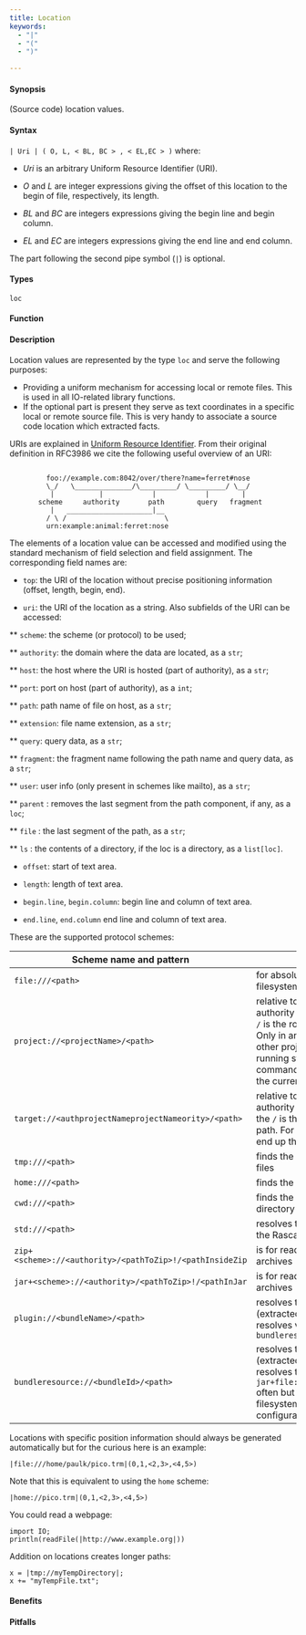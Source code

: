 ```yaml
---
title: Location
keywords:
  - "|"
  - "("
  - ")"

---
```


#### Synopsis

(Source code) location values.

#### Syntax

`| Uri | ( O, L, < BL, BC > , < EL,EC > )`
where:

*  _Uri_ is an arbitrary Uniform Resource Identifier (URI).

*  _O_ and _L_ are integer expressions giving the offset of this location to the begin of file, respectively, its length.

*  _BL_ and _BC_ are integers expressions giving the begin line and begin column.

*  _EL_ and _EC_ are integers expressions giving the end line and end column.


The part following the second pipe symbol (`|`) is optional.

#### Types

`loc`

#### Function

#### Description

Location values are represented by the type `loc` and serve the following purposes:

*  Providing a uniform mechanism for accessing local or remote files. This is used in all IO-related library functions.
*  If the optional part is present they serve as text coordinates in a specific local or remote source file.
  This is very handy to associate a source code location which extracted facts.


URIs are explained in [Uniform Resource Identifier](http://en.wikipedia.org/wiki/Uniform_Resource_Identifier). From their original definition in RFC3986 we cite the following useful overview of an URI:
```rascal

         foo://example.com:8042/over/there?name=ferret#nose
         \_/   \______________/\_________/ \_________/ \__/
          |           |            |            |        |
       scheme     authority       path        query   fragment
          |   _____________________|__
         / \ /                        \
         urn:example:animal:ferret:nose
```

The elements of a location value can be accessed and modified using the standard mechanism of field selection and field assignment. The corresponding field names are:

*  `top`: the URI of the location without precise positioning information (offset, length, begin, end).

*  `uri`: the URI of the location as a string. Also subfields of the URI can be accessed:

** `scheme`: the scheme (or protocol) to be used;

** `authority`: the domain where the data are located, as a `str`;

** `host`: the host where the URI is hosted (part of authority), as a `str`;

** `port`: port on host (part of authority), as a `int`;

** `path`: path name of file on host, as a `str`;

** `extension`: file name extension, as a `str`;

** `query`: query data, as a `str`;

** `fragment`: the fragment name following the path name and query data, as a `str`;

** `user`: user info (only present in schemes like mailto), as a `str`;
  
** `parent` : removes the last segment from the path component, if any, as a `loc`;

** `file` : the last segment of the path, as a `str`;

** `ls` : the contents of a directory, if the loc is a directory, as a `list[loc]`.

* `offset`: start of text area.

* `length`: length of text area.

* `begin.line`, `begin.column`: begin line and column of text area.

* `end.line`, `end.column` end line and column of text area.

These are the supported protocol schemes:

| Scheme name and pattern | Description |
| --- | --- |
| `file:///<path>` | for absolute file names in the OS filesystem | 
| `project://<projectName>/<path>` | relative to an IDEs workspace, the authority part is a project name and `/` is the root of the source project. Only in an IDE context you can find other projects with this. When running standalone on the commandline or using Maven only the current project is resolved. |
| `target://<authprojectNameprojectNameority>/<path>` | relative to an IDEs workspace, the authority part is a project name, and the `/` is the root of the binary target path. For example Java's `.class` files end up there |
| `tmp:///<path>` | finds the OS's folder for temporary files |
| `home:///<path>` | finds the current user's home folder |
| `cwd:///<path>` | finds the OS's current working directory |
| `std:///<path>` | resolves to the (installed) location of the Rascal standard library | 
| `zip+<scheme>://<authority>/<pathToZip>!/<pathInsideZip` | is for reading and writing into zip archives |
| `jar+<scheme>://<authority>/<pathToZip>!/<pathInJar` | is for reading and writing into jar archives |
| `plugin://<bundleName>/<path>` | resolves to the an Eclipse plugin (extracted) resource location, it resolves via an OSGI `bundleresource://` |
| `bundleresource://<bundleId>/<path>` | resolves to the an OSGI bundle (extracted) resource location. This resolves to a `jar+file://<filePath>!/<pathInJar>` often but could also resolve to a filesystem location depending on the configuration options of the bundle. |

Locations with specific position information should always be generated automatically but for the curious here is an example:
```rascal-shell
|file:///home/paulk/pico.trm|(0,1,<2,3>,<4,5>)
```
Note that this is equivalent to using the `home` scheme:
```rascal-shell
|home://pico.trm|(0,1,<2,3>,<4,5>)
```

You could read a webpage:

```rascal-shell
import IO;
println(readFile(|http://www.example.org|))
```

Addition on locations creates longer paths:
```rascal-shell
x = |tmp://myTempDirectory|;
x += "myTempFile.txt";
```


#### Benefits

#### Pitfalls

